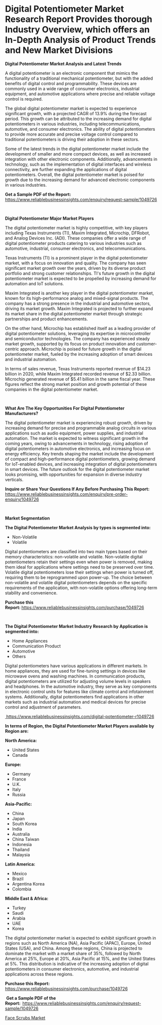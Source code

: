 <p><h1>Digital Potentiometer Market Research Report Provides thorough Industry Overview, which offers an In-Depth Analysis of Product Trends and New Market Divisions</h1></p><p><strong>Digital Potentiometer Market Analysis and Latest Trends</strong></p>
<p><p>A digital potentiometer is an electronic component that mimics the functionality of a traditional mechanical potentiometer, but with the added benefits of digital control and programmability. These devices are commonly used in a wide range of consumer electronics, industrial equipment, and automotive applications where precise and reliable voltage control is required.</p><p>The global digital potentiometer market is expected to experience significant growth, with a projected CAGR of 13.9% during the forecast period. This growth can be attributed to the increasing demand for digital potentiometers in various industries, including telecommunications, automotive, and consumer electronics. The ability of digital potentiometers to provide more accurate and precise voltage control compared to traditional potentiometers is driving their adoption in these sectors.</p><p>Some of the latest trends in the digital potentiometer market include the development of smaller and more compact devices, as well as increased integration with other electronic components. Additionally, advancements in technology, such as the implementation of digital interfaces and wireless connectivity, are further expanding the applications of digital potentiometers. Overall, the digital potentiometer market is poised for growth due to the increasing demand for advanced electronic components in various industries.</p></p>
<p><strong>Get a Sample PDF of the Report:&nbsp;</strong> <a href="https://www.reliablebusinessinsights.com/enquiry/request-sample/1049726">https://www.reliablebusinessinsights.com/enquiry/request-sample/1049726</a></p>
<p>&nbsp;</p>
<p><strong>Digital Potentiometer Major Market Players</strong></p>
<p><p>The digital potentiometer market is highly competitive, with key players including Texas Instruments (TI), Maxim Integrated, Microchip, DFRobot, and Analog Devices Inc. (ADI). These companies offer a wide range of digital potentiometer products catering to various industries such as automotive, industrial, consumer electronics, and telecommunications.</p><p>Texas Instruments (TI) is a prominent player in the digital potentiometer market, with a focus on innovation and quality. The company has seen significant market growth over the years, driven by its diverse product portfolio and strong customer relationships. TI's future growth in the digital potentiometer market is expected to be propelled by increasing demand for automation and IoT solutions.</p><p>Maxim Integrated is another key player in the digital potentiometer market, known for its high-performance analog and mixed-signal products. The company has a strong presence in the industrial and automotive sectors, driving its market growth. Maxim Integrated is projected to further expand its market share in the digital potentiometer market through strategic partnerships and product enhancements.</p><p>On the other hand, Microchip has established itself as a leading provider of digital potentiometer solutions, leveraging its expertise in microcontroller and semiconductor technologies. The company has experienced steady market growth, supported by its focus on product innovation and customer-centric approach. Microchip is poised for future growth in the digital potentiometer market, fueled by the increasing adoption of smart devices and industrial automation.</p><p>In terms of sales revenue, Texas Instruments reported revenue of $14.23 billion in 2020, while Maxim Integrated recorded revenue of $2.33 billion. Microchip generated revenue of $5.41 billion in the same fiscal year. These figures reflect the strong market position and growth potential of these companies in the digital potentiometer market.</p></p>
<p>&nbsp;</p>
<p><strong>What Are The Key Opportunities For Digital Potentiometer Manufacturers?</strong></p>
<p><p>The digital potentiometer market is experiencing robust growth, driven by increasing demand for precise and programmable analog circuits in various applications such as audio equipment, power supplies, and industrial automation. The market is expected to witness significant growth in the coming years, owing to advancements in technology, rising adoption of digital potentiometers in automotive electronics, and increasing focus on energy efficiency. Key trends shaping the market include the development of compact and high-performance digital potentiometers, growing demand for IoT-enabled devices, and increasing integration of digital potentiometers in smart devices. The future outlook for the digital potentiometer market looks promising, with opportunities for expansion in diverse industry verticals.</p></p>
<p><strong>Inquire or Share Your Questions If Any Before Purchasing This Report:</strong> <a href="https://www.reliablebusinessinsights.com/enquiry/pre-order-enquiry/1049726">https://www.reliablebusinessinsights.com/enquiry/pre-order-enquiry/1049726</a></p>
<p>&nbsp;</p>
<p><strong>Market Segmentation</strong></p>
<p><strong>The Digital Potentiometer Market Analysis by types is segmented into:</strong></p>
<p><ul><li>Non-Volatile</li><li>Volatile</li></ul></p>
<p><p>Digital potentiometers are classified into two main types based on their memory characteristics: non-volatile and volatile. Non-volatile digital potentiometers retain their settings even when power is removed, making them ideal for applications where settings need to be preserved over time. Volatile digital potentiometers lose their settings when power is turned off, requiring them to be reprogrammed upon power-up. The choice between non-volatile and volatile digital potentiometers depends on the specific requirements of the application, with non-volatile options offering long-term stability and convenience.</p></p>
<p><strong>Purchase this Report:&nbsp;</strong><a href="https://www.reliablebusinessinsights.com/purchase/1049726">https://www.reliablebusinessinsights.com/purchase/1049726</a></p>
<p>&nbsp;</p>
<p><strong>The Digital Potentiometer Market Industry Research by Application is segmented into:</strong></p>
<p><ul><li>Home Appliances</li><li>Communication Product</li><li>Automotive</li><li>Others</li></ul></p>
<p><p>Digital potentiometers have various applications in different markets. In home appliances, they are used for fine-tuning settings in devices like microwave ovens and washing machines. In communication products, digital potentiometers are utilized for adjusting volume levels in speakers and headphones. In the automotive industry, they serve as key components in electronic control units for features like climate control and infotainment systems. Additionally, digital potentiometers find applications in other markets such as industrial automation and medical devices for precise control and adjustment of parameters.</p></p>
<p><a href="https://www.reliablebusinessinsights.com/digital-potentiometer-r1049726">&nbsp;https://www.reliablebusinessinsights.com/digital-potentiometer-r1049726</a></p>
<p><strong>In terms of Region, the Digital Potentiometer Market Players available by Region are:</strong></p>
<p>
    <p> <strong> North America: </strong>
        <ul>
            <li>United States</li>
            <li>Canada</li>
        </ul>
        </p> 
    <p> <strong> Europe: </strong>
        <ul>
            <li>Germany</li>
            <li>France</li>
            <li>U.K.</li>
            <li>Italy</li>
            <li>Russia</li>
        </ul>
        </p> 
    <p> <strong> Asia-Pacific: </strong>
        <ul>
            <li>China</li>
            <li>Japan</li>
            <li>South Korea</li>
            <li>India</li>
            <li>Australia</li>
            <li>China Taiwan</li>
            <li>Indonesia</li>
            <li>Thailand</li>
            <li>Malaysia</li>
        </ul>
        </p> 
    <p> <strong> Latin America: </strong>
        <ul>
            <li>Mexico</li>
            <li>Brazil</li>
            <li>Argentina Korea</li>
            <li>Colombia</li>
        </ul>
        </p> 
    <p> <strong> Middle East & Africa: </strong>
        <ul>
            <li>Turkey</li>
            <li>Saudi</li>
            <li>Arabia</li>
            <li>UAE</li>
            <li>Korea</li>
        </ul>
    </p>
    </p>
<p><p>The digital potentiometer market is expected to exhibit significant growth in regions such as North America (NA), Asia Pacific (APAC), Europe, United States (USA), and China. Among these regions, China is projected to dominate the market with a market share of 35%, followed by North America at 25%, Europe at 20%, Asia Pacific at 15%, and the United States at 5%. This distribution is indicative of the increasing adoption of digital potentiometers in consumer electronics, automotive, and industrial applications across these regions.</p></p>
<p><strong>Purchase this Report: </strong><a href="https://www.reliablebusinessinsights.com/purchase/1049726">https://www.reliablebusinessinsights.com/purchase/1049726</a></p>
<p>&nbsp;<strong>Get a Sample PDF of the Report:&nbsp;&nbsp;</strong><a href="https://www.reliablebusinessinsights.com/enquiry/request-sample/1049726">https://www.reliablebusinessinsights.com/enquiry/request-sample/1049726</a></p>
<p><strong></strong></p>
<p><p><a href="https://github.com/goodweq44/Market-Research-Report-List-1/blob/main/face-scrubs-market.md">Face Scrubs Market</a></p></p>